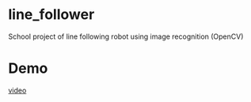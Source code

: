 # line_follower
School project of line following robot using image recognition (OpenCV)
# Demo
[video](https://www.youtube.com/watch?v=mOt6cKBLhIQ)

